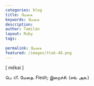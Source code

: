 ```yaml
---
categories: blog
title: மேகை
keywords: மேகை
description: 
author: Tamilan
layout: Ruby
tags: 
 
permalink: மேகை
featured: /images/ttak-48.png
---
```

  
[ mēkai ]  
  
பெ. cf. மேதை. Flesh; இறைச்சி. (சங். அக.)